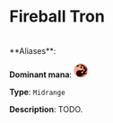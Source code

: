 <!-- This page is automatically generated by Myr: do not update it manually. Changes directly applied here will be lost. -->
# Fireball Tron
<br/>
**Aliases**: 

**Dominant mana**: <img src="../resources/images/mana/R.png" width="25"/>

**Type**: `Midrange`

**Description**: TODO.









